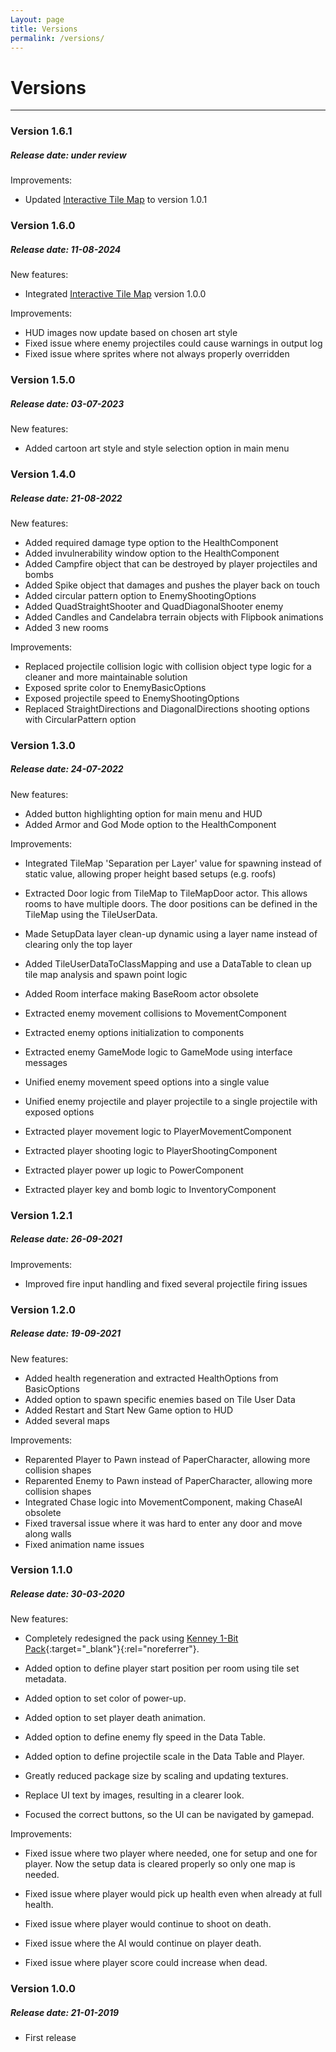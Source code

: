 ```yaml
---
Layout: page
title: Versions
permalink: /versions/
---
```


# Versions

***

### Version 1.6.1

##### Release date: under review

Improvements:

* Updated [Interactive Tile Map](https://gracesgames.com/InteractiveTileMap/) to version 1.0.1

### Version 1.6.0

##### Release date: 11-08-2024

New features:

* Integrated [Interactive Tile Map](https://gracesgames.com/InteractiveTileMap/) version 1.0.0

Improvements:

* HUD images now update based on chosen art style
* Fixed issue where enemy projectiles could cause warnings in output log
* Fixed issue where sprites where not always properly overridden

### Version 1.5.0

##### Release date: 03-07-2023

New features:

* Added cartoon art style and style selection option in main menu

### Version 1.4.0

##### Release date: 21-08-2022

New features:

* Added required damage type option to the HealthComponent
* Added invulnerability window option to the HealthComponent
* Added Campfire object that can be destroyed by player projectiles and bombs
* Added Spike object that damages and pushes the player back on touch
* Added circular pattern option to EnemyShootingOptions
* Added QuadStraightShooter and QuadDiagonalShooter enemy
* Added Candles and Candelabra terrain objects with Flipbook animations
* Added 3 new rooms

Improvements:

* Replaced projectile collision logic with collision object type logic for a cleaner and more maintainable solution
* Exposed sprite color to EnemyBasicOptions
* Exposed projectile speed to EnemyShootingOptions
* Replaced StraightDirections and DiagonalDirections shooting options with CircularPattern option

### Version 1.3.0

##### Release date: 24-07-2022

New features:

* Added button highlighting option for main menu and HUD
* Added Armor and God Mode option to the HealthComponent

Improvements:

* Integrated TileMap 'Separation per Layer' value for spawning instead of static value, allowing proper height based setups (e.g. roofs)
* Extracted Door logic from TileMap to TileMapDoor actor. This allows rooms to have multiple doors. The door positions can be defined in the TileMap using the TileUserData.
* Made SetupData layer clean-up dynamic using a layer name instead of clearing only the top layer
* Added TileUserDataToClassMapping and use a DataTable to clean up tile map analysis and spawn point logic
* Added Room interface making BaseRoom actor obsolete

* Extracted enemy movement collisions to MovementComponent
* Extracted enemy options initialization to components
* Extracted enemy GameMode logic to GameMode using interface messages
* Unified enemy movement speed options into a single value
* Unified enemy projectile and player projectile to a single projectile with exposed options

* Extracted player movement logic to PlayerMovementComponent
* Extracted player shooting logic to PlayerShootingComponent
* Extracted player power up logic to PowerComponent
* Extracted player key and bomb logic to InventoryComponent

### Version 1.2.1

##### Release date: 26-09-2021

Improvements:

* Improved fire input handling and fixed several projectile firing issues

### Version 1.2.0

##### Release date: 19-09-2021

New features:

* Added health regeneration and extracted HealthOptions from BasicOptions
* Added option to spawn specific enemies based on Tile User Data
* Added Restart and Start New Game option to HUD
* Added several maps

Improvements:

* Reparented Player to Pawn instead of PaperCharacter, allowing more collision shapes
* Reparented Enemy to Pawn instead of PaperCharacter, allowing more collision shapes
* Integrated Chase logic into MovementComponent, making ChaseAI obsolete
* Fixed traversal issue where it was hard to enter any door and move along walls
* Fixed animation name issues

### Version 1.1.0

##### Release date: 30-03-2020

New features:

* Completely redesigned the pack using [Kenney 1-Bit Pack][1-bit]{:target="_blank"}{:rel="noreferrer"}.

* Added option to define player start position per room using tile set metadata.
* Added option to set color of power-up.
* Added option to set player death animation.
* Added option to define enemy fly speed in the Data Table.
* Added option to define projectile scale in the Data Table and Player.

* Greatly reduced package size by scaling and updating textures.
* Replace UI text by images, resulting in a clearer look.
* Focused the correct buttons, so the UI can be navigated by gamepad.

Improvements:

* Fixed issue where two player where needed, one for setup and one for player. Now the setup data is cleared properly so only one map is needed.

* Fixed issue where player would pick up health even when already at full health.
* Fixed issue where player would continue to shoot on death.
* Fixed issue where the AI would continue on player death.
* Fixed issue where player score could increase when dead.

### Version 1.0.0

##### Release date: 21-01-2019

* First release


[1-bit]: https://kenney.nl/assets/bit-pack